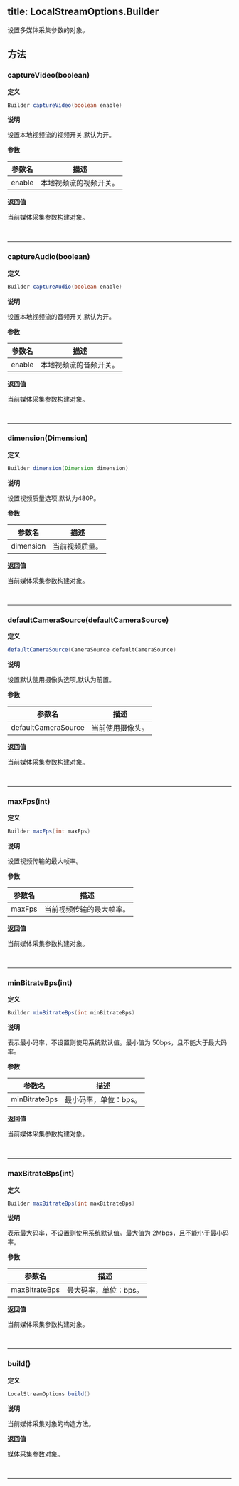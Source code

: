 title: LocalStreamOptions.Builder
-------------------------

设置多媒体采集参数的对象。

## 方法

### captureVideo(boolean)

**定义**   

```java
Builder captureVideo(boolean enable)
```

**说明**

设置本地视频流的视频开关,默认为开。

**参数**

| 参数名 | 描述 |
|---|---|
|enable|本地视频流的视频开关。|

**返回值**

当前媒体采集参数构建对象。

</br>

---

### captureAudio(boolean)

**定义**   

```java
Builder captureAudio(boolean enable)
```

**说明**

设置本地视频流的音频开关,默认为开。

**参数**

| 参数名 | 描述 |
|---|---|
|enable|本地视频流的音频开关。|

**返回值**

当前媒体采集参数构建对象。

</br>

---

### dimension(Dimension)

**定义**   

```java
Builder dimension(Dimension dimension)
```

**说明**

设置视频质量选项,默认为480P。

**参数**

| 参数名 | 描述 |
|---|---|
|dimension|当前视频质量。|

**返回值**

当前媒体采集参数构建对象。

</br>

---

### defaultCameraSource(defaultCameraSource)

**定义**   

```java
defaultCameraSource(CameraSource defaultCameraSource)
```

**说明**

设置默认使用摄像头选项,默认为前置。

**参数**

| 参数名 | 描述 |
|---|---|
|defaultCameraSource|当前使用摄像头。|

**返回值**

当前媒体采集参数构建对象。

</br>

---

### maxFps(int)

**定义**   

```java
Builder maxFps(int maxFps)
```

**说明**

设置视频传输的最大帧率。

**参数**

| 参数名 | 描述 |
|---|---|
|maxFps|当前视频传输的最大帧率。|

**返回值**

当前媒体采集参数构建对象。

</br>

---

### minBitrateBps(int)

**定义**   

```java
Builder minBitrateBps(int minBitrateBps)
```

**说明**

表示最小码率，不设置则使用系统默认值。最小值为 50bps，且不能大于最大码率。

**参数**

| 参数名 | 描述 |
|---|---|
|minBitrateBps|最小码率，单位：bps。|

**返回值**

当前媒体采集参数构建对象。

</br>

---


### maxBitrateBps(int)

**定义**   

```java
Builder maxBitrateBps(int maxBitrateBps)
```

**说明**

表示最大码率，不设置则使用系统默认值。最大值为 2Mbps，且不能小于最小码率。

**参数**

| 参数名 | 描述 |
|---|---|
|maxBitrateBps|最大码率，单位：bps。|

**返回值**

当前媒体采集参数构建对象。

</br>

---

### build()

**定义**   

```java
LocalStreamOptions build()
```

**说明**

当前媒体采集对象的构造方法。

**返回值**

媒体采集参数对象。

</br>

---

